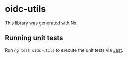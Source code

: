 # oidc-utils

This library was generated with [Nx](https://nx.dev).

## Running unit tests

Run `ng test oidc-utils` to execute the unit tests via [Jest](https://jestjs.io).
